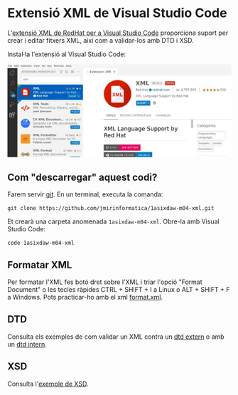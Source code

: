 # Extensió XML de Visual Studio Code

L'[extensió XML de RedHat per a Visual Studio Code](https://marketplace.visualstudio.com/items?itemName=redhat.vscode-xml) proporciona suport per crear i editar fitxers XML, així com a validar-los amb DTD i XSD.

Instal·la l'extensió al Visual Studio Code:

![Captura de pantalla de l'extensió](./screenshot.jpg)

## Com "descarregar" aquest codi?

Farem servir [git](https://es.wikipedia.org/wiki/Git). En un terminal, executa la comanda:

    git clone https://github.com/jmirinformatica/1asixdaw-m04-xml.git

Et crearà una carpeta anomenada `1asixdaw-m04-xml`. Obre-la amb Visual Studio Code:

    code 1asixdaw-m04-xml

## Formatar XML

Per formatar l'XML fes botó dret sobre l'XML i triar l'opció "Format Document" o les tecles ràpides CTRL + SHIFT + I a Linux o ALT + SHIFT + F a Windows. Pots practicar-ho amb el xml [format.xml](./format.xml).

## DTD

Consulta els exemples de com validar un XML contra un [dtd extern](./dtd_extern/) o amb un [dtd intern](./dtd_intern/).

## XSD

Consulta l'[exemple de XSD](./xsd/).
